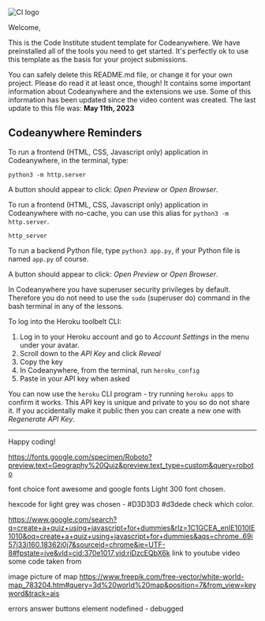 ![CI logo](https://codeinstitute.s3.amazonaws.com/fullstack/ci_logo_small.png)

Welcome,

This is the Code Institute student template for Codeanywhere. We have preinstalled all of the tools you need to get started. It's perfectly ok to use this template as the basis for your project submissions.

You can safely delete this README.md file, or change it for your own project. Please do read it at least once, though! It contains some important information about Codeanywhere and the extensions we use. Some of this information has been updated since the video content was created. The last update to this file was: **May 11th, 2023**

## Codeanywhere Reminders

To run a frontend (HTML, CSS, Javascript only) application in Codeanywhere, in the terminal, type:

`python3 -m http.server`

A button should appear to click: _Open Preview_ or _Open Browser_.

To run a frontend (HTML, CSS, Javascript only) application in Codeanywhere with no-cache, you can use this alias for `python3 -m http.server`.

`http_server`

To run a backend Python file, type `python3 app.py`, if your Python file is named `app.py` of course.

A button should appear to click: _Open Preview_ or _Open Browser_.

In Codeanywhere you have superuser security privileges by default. Therefore you do not need to use the `sudo` (superuser do) command in the bash terminal in any of the lessons.

To log into the Heroku toolbelt CLI:

1. Log in to your Heroku account and go to _Account Settings_ in the menu under your avatar.
2. Scroll down to the _API Key_ and click _Reveal_
3. Copy the key
4. In Codeanywhere, from the terminal, run `heroku_config`
5. Paste in your API key when asked

You can now use the `heroku` CLI program - try running `heroku apps` to confirm it works. This API key is unique and private to you so do not share it. If you accidentally make it public then you can create a new one with _Regenerate API Key_.

---

Happy coding!


https://fonts.google.com/specimen/Roboto?preview.text=Geography%20Quiz&preview.text_type=custom&query=roboto

font choice font awesome and google fonts Light 300 font chosen. 

hexcode for light grey was chosen - #D3D3D3 #d3dede check which color. 

https://www.google.com/search?q=create+a+quiz+using+javascript+for+dummies&rlz=1C1GCEA_enIE1010IE1010&oq=create+a+quiz+using+javascript+for+dummies&aqs=chrome..69i57j33i160.18362j0j7&sourceid=chrome&ie=UTF-8#fpstate=ive&vld=cid:370e1017,vid:riDzcEQbX6k link to youtube video some 
code taken from 

image picture of map 
<https://www.freepik.com/free-vector/white-world-map_783204.htm#query=3d%20world%20map&position=7&from_view=keyword&track=ais>


errors answer buttons element nodefined - debugged 